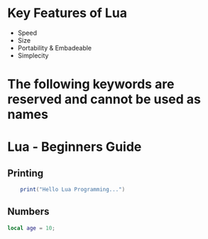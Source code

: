 # Key Features of Lua
- Speed
- Size
- Portability & Embadeable
- Simplecity
# The following keywords are reserved and cannot be used as names


# Lua - Beginners Guide

## Printing
``` Lua
    print("Hello Lua Programming...")
```

## Numbers 
``` lua 
local age = 10;
```